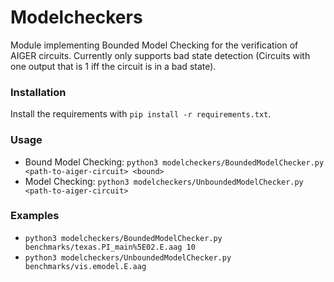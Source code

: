 # Modelcheckers
Module implementing Bounded Model Checking for the verification of AIGER circuits.
Currently only supports bad state detection (Circuits with one output that is 1 iff the circuit is in a bad state).

### Installation
Install the requirements with `pip install -r requirements.txt`.

### Usage
* Bound Model Checking: `python3 modelcheckers/BoundedModelChecker.py <path-to-aiger-circuit> <bound>`
* Model Checking: `python3 modelcheckers/UnboundedModelChecker.py <path-to-aiger-circuit>`

### Examples
* `python3 modelcheckers/BoundedModelChecker.py benchmarks/texas.PI_main%5E02.E.aag 10`
* `python3 modelcheckers/UnboundedModelChecker.py benchmarks/vis.emodel.E.aag`
